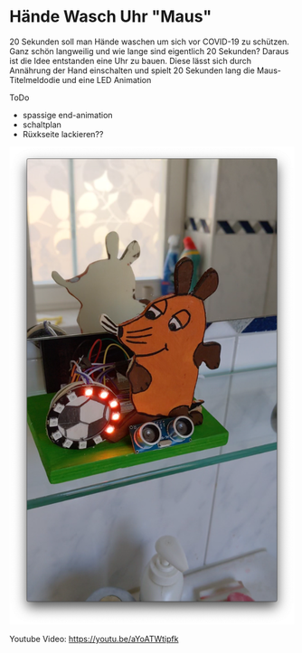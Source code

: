 # Hände Wasch Uhr "Maus" 

20 Sekunden soll man Hände waschen um sich vor COVID-19 zu schützen. Ganz schön langweilig und wie lange sind eigentlich 20 Sekunden?
Daraus ist die Idee entstanden eine Uhr zu bauen. Diese lässt sich durch Annährung der Hand einschalten und spielt 20 Sekunden lang die Maus-Titelmeldodie und eine LED Animation

ToDo
 * spassige end-animation
 * schaltplan
 * Rüxkseite lackieren??


![](img/demo.png)

Youtube Video: https://youtu.be/aYoATWtipfk
